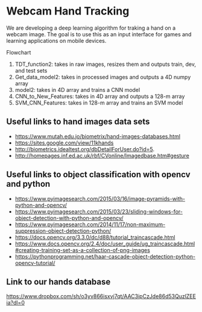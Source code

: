 # Webcam Hand Tracking

We are developing a deep learning algorithm for traking a hand on a webcam image. The goal is to use this as an input interface for games and learning applications on mobile devices.

Flowchart
1. TDT_function2: takes in raw images, resizes them and outputs train, dev, and test sets
2. Get_data_model2: takes in processed images and outputs a 4D numpy array
3. model2: takes in 4D array and trains a CNN model
4. CNN_to_New_Features: takes in 4D array and outputs a 128-m array
5. SVM_CNN_Features: takes in 128-m array and trains an SVM model

## Useful links to hand images data sets
- https://www.mutah.edu.jo/biometrix/hand-images-databases.html  
- https://sites.google.com/view/11khands  
- http://biometrics.idealtest.org/dbDetailForUser.do?id=5. 
- http://homepages.inf.ed.ac.uk/rbf/CVonline/Imagedbase.htm#gesture

## Useful links to object classification with opencv and python
- https://www.pyimagesearch.com/2015/03/16/image-pyramids-with-python-and-opencv/
- https://www.pyimagesearch.com/2015/03/23/sliding-windows-for-object-detection-with-python-and-opencv/
- https://www.pyimagesearch.com/2014/11/17/non-maximum-suppression-object-detection-python/
- https://docs.opencv.org/3.3.0/dc/d88/tutorial_traincascade.html
- https://www.docs.opencv.org/2.4/doc/user_guide/ug_traincascade.html#creating-training-set-as-a-collection-of-png-images
- https://pythonprogramming.net/haar-cascade-object-detection-python-opencv-tutorial/

## Link to our hands database
https://www.dropbox.com/sh/o3yv866isxvj7qt/AAC3ipCzJde86d53QuzlZEEia?dl=0
